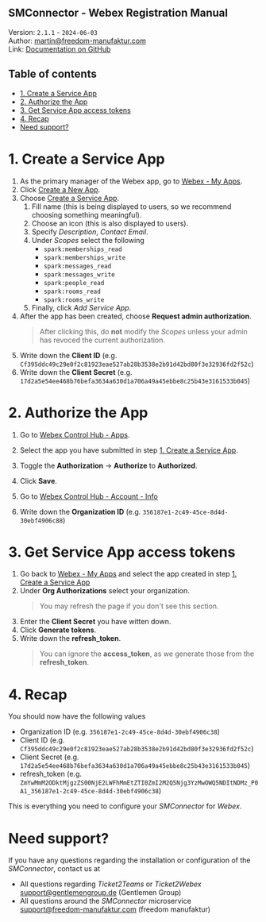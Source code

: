 ﻿SMConnector - Webex Registration Manual
---
Version: `2.1.1` - `2024-06-03` \
Author: martin@freedom-manufaktur.com \
Link: [Documentation on GitHub](https://github.com/freedom-manufaktur/SMConnector/tree/main/Documentation/Webex%20Registration%20Manual.md)

Table of contents
---
<!--TOC-->
- [1. Create a Service App](#1-create-a-service-app)
- [2. Authorize the App](#2-authorize-the-app)
- [3. Get Service App access tokens](#3-get-service-app-access-tokens)
- [4. Recap](#4-recap)
- [Need support?](#need-support)
<!--/TOC-->

# 1. Create a Service App
1.  As the primary manager of the Webex app, go to [Webex - My Apps](https://developer.webex.com/my-apps).
1.  Click [Create a New App](https://developer.webex.com/my-apps/new).
1.  Choose [Create a Service App](https://developer.webex.com/my-apps/new/service-app).
    1.  Fill name (this is being displayed to users, so we recommend choosing something meaningful).
    2.  Choose an icon (this is also displayed to users).
    3.  Specify *Description*, *Contact Email*.
    4.  Under *Scopes* select the following
        - `spark:memberships_read`
        - `spark:memberships_write`
        - `spark:messages_read`
        - `spark:messages_write`
        - `spark:people_read`
        - `spark:rooms_read`
        - `spark:rooms_write`
    5. Finally, click *Add Service App*.
2. After the app has been created, choose **Request admin authorization**.
   > After clicking this, do **not** modify the *Scopes* unless your admin has revoced the current authorization.
3. Write down the **Client ID** (e.g. `Cf395ddc49c29e0f2c81923eae527ab28b3538e2b91d42bd80f3e32936fd2f52c`)
4. Write down the **Client Secret** (e.g. `17d2a5e54ee468b76befa3634a630d1a706a49a45ebbe8c25b43e3161533b045`)

# 2. Authorize the App
1. Go to [Webex Control Hub - Apps](https://admin.webex.com/apps/service-apps).
2. Select the app you have submitted in step [1. Create a Service App](#1-create-a-service-app).
3. Toggle the **Authorization** → **Authorize** to **Authorized**.
3. Click **Save**.

1. Go to [Webex Control Hub - Account - Info](https://admin.webex.com/account/info)
2. Write down the **Organization ID** (e.g. `356187e1-2c49-45ce-8d4d-30ebf4906c88`)

# 3. Get Service App access tokens
1. Go back to [Webex - My Apps](https://developer.webex.com/my-apps) and select the app created in step [1. Create a Service App](#1-create-a-service-app)
2. Under **Org Authorizations** select your organization.
   > You may refresh the page if you don't see this section.
4. Enter the **Client Secret** you have witten down.
5. Click **Generate tokens**.
6. Write down the **refresh_token**.
   > You can ignore the **access_token**, as we generate those from the **refresh_token**.

# 4. Recap
You should now have the following values
- Organization ID (e.g. `356187e1-2c49-45ce-8d4d-30ebf4906c38`)
- Client ID (e.g. `Cf395ddc49c29e0f2c81923eae527ab28b3538e2b91d42bd80f3e32936fd2f52c`)
- Client Secret (e.g. `17d2a5e54ee468b76befa3634a630d1a706a49a45ebbe8c25b43e3161533b045`)
- refresh_token (e.g. `ZmYwMmM2ODktMjgzZS00NjE2LWFhMmEtZTI0ZmI2M2Q5Njg3YzMwOWQ5NDItNDMz_P0A1_356187e1-2c49-45ce-8d4d-30ebf4906c38`)

This is everything you need to configure your *SMConnector* for *Webex*.

# Need support?
If you have any questions regarding the installation or configuration of the *SMConnector*, contact us at
* All questions regarding *Ticket2Teams* or *Ticket2Webex* \
  support@gentlemengroup.de (Gentlemen Group)
* All questions around the *SMConnector* microservice \
  support@freedom-manufaktur.com (freedom manufaktur)

